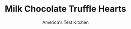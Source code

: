 ---
layout: ../../layouts/MarkdownPostLayout.astro
title: Milk Chocolate Truffle Hearts
author: America's Test Kitchen
pubDate: 2023-03-15
description: "Surprise someone you love with no-fuss homemade candies."
image_url: https://res.cloudinary.com/hksqkdlah/image/upload/ar_1:1,c_fill,dpr_2.0,f_auto,fl_lossy.progressive.strip_profile,g_faces:auto,q_auto:low,w_344/4836_sfs-fm06-funfood-trufflehearts-317588
tags: ["Desserts or Baked Goods","Chocolate","Candy"]
calories: 2601
protein: 
carbohydrates: 6
fats: 
fiber: 
ingredients: ["8 ounces, milk chocolate, chopped fine","4 ounces, bittersweet chocolate, chopped fine","2 tablespoons, unsalted butter","3/4 cup, heavy cream","2 tablespoons, cocoa powder"]
serves: 35
time: ""
instructions: ["Line 9-inch-square baking pan with aluminum foil so that foil covers bottom and sides of pan and overhangs edges by at least 1 inch.","Place chocolates and butter in large heatproof bowl. Bring cream just to boil in small saucepan. Whisk hot cream into chocolate and butter until smooth. Scrape mixture into prepared pan, smooth into even layer, and refrigerate until set, about 1 hour.","Cover plate with foil or parchment paper. Using foil overhang as handles, lift chocolate mixture out of pan and transfer to cutting board. Using 1- to 1 1/2-inch heart-shaped cookie cutter, cut and lift out 30 to 35 hearts and place on prepared plate. Sift cocoa powder over hearts. Transfer to airtight container, placing candies between sheets of parchment paper, and refrigerate for up to 1 week."]
nutrition: ["44 mg Potassium","23 mg Phosphorus","17 mg Calcium","9 mg Magnesium","7 mg Sodium","5 g Fat","1 g Monounsaturated","10 mg Cholesterol","3 g Saturated","1 µg Folate (food)","5 g Sugars","3 g Water","6 g Carbs","1 µg Folate equivalent (total)","30 µg Vitamin A","74 kcal Energy","5 g Sugars, added","2601 calories"]
notes: "You will need a small heart-shaped cookie cutter (measuring 1 to 1 1/2 inches across) for this recipe. Look for one in cookware shops or order it by mail. Roll leftover teaspoonfuls of firm chocolate mixture into balls and coat in extra cocoa powder or chopped nuts for quick truffles."
---